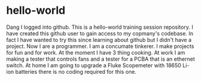 # hello-world
Dang I logged into github.
This is a hello-world training session repository. I have created this github user to gain access to my copmany's codebase. 
In fact I have wanted to try this since learning about github but I didn't have a project. Now I are a programmer.
I am a concumate tinkerer. I make projects for fun and for work. At the moment I have 3 thing cooking. At work I am making a 
tester that controls fans and a tester for a PCBA that is an ethernet switch. At home I am going to upgrade a Fluke Scopemeter 
with 18650 Li-ion batteries there is no coding required for this one.  
